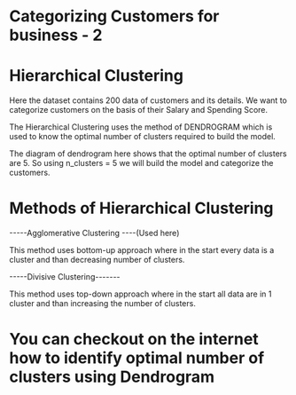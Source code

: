 # Categorizing Customers for business - 2
# Hierarchical Clustering
Here the dataset contains 200 data of customers and its details. We want to categorize customers 
on the basis of their Salary and Spending Score.

The Hierarchical Clustering uses the method of DENDROGRAM which is used to know the optimal number of clusters 
required to build the model.

The diagram of dendrogram here shows that the optimal number of clusters are 5. So using n_clusters = 5 we will build the model and 
categorize the customers.

# Methods of Hierarchical Clustering 
-----Agglomerative Clustering ----(Used here) 

This method uses bottom-up approach where in the start every data is a cluster and than decreasing number of clusters.

-----Divisive Clustering-------

This method uses top-down approach where in the start all data are in 1 cluster and than increasing the number of clusters.
# You can checkout on the internet how to identify optimal number of clusters using Dendrogram
